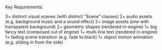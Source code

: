 Key Requirements:

3+ distinct visual scenes (with distinct “Scene” classes)
2+ audio assets (e.g. background music and a sound effect)
2+ image assets (one with transparent background)
2+ geometric shapes (rendered in-engine)
1+ big fancy text (composed out of engine)
1+ multi-line text (rendered in-engine)
1+ fading scene transition (e.g. fade to black)
1+ object motion animation (e.g. sliding in from the side)

